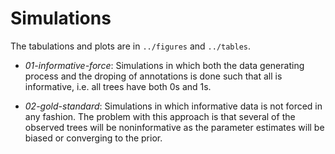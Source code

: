 # Simulations

The tabulations and plots are in `../figures` and `../tables`.

*   _01-informative-force_: Simulations in which both the data generating process and the droping of annotations is done such that all is informative, i.e. all trees have both 0s and 1s.

*   _02-gold-standard_: Simulations in which informative data is not forced in any fashion. The problem with this approach is that several of the observed trees will be noninformative as the parameter estimates will be biased or converging to the prior.
